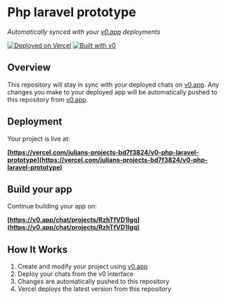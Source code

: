 # Php laravel prototype

*Automatically synced with your [v0.app](https://v0.app) deployments*

[![Deployed on Vercel](https://img.shields.io/badge/Deployed%20on-Vercel-black?style=for-the-badge&logo=vercel)](https://vercel.com/julians-projects-bd7f3824/v0-php-laravel-prototype)
[![Built with v0](https://img.shields.io/badge/Built%20with-v0.app-black?style=for-the-badge)](https://v0.app/chat/projects/RzhTfVD1Igq)

## Overview

This repository will stay in sync with your deployed chats on [v0.app](https://v0.app).
Any changes you make to your deployed app will be automatically pushed to this repository from [v0.app](https://v0.app).

## Deployment

Your project is live at:

**[https://vercel.com/julians-projects-bd7f3824/v0-php-laravel-prototype](https://vercel.com/julians-projects-bd7f3824/v0-php-laravel-prototype)**

## Build your app

Continue building your app on:

**[https://v0.app/chat/projects/RzhTfVD1Igq](https://v0.app/chat/projects/RzhTfVD1Igq)**

## How It Works

1. Create and modify your project using [v0.app](https://v0.app)
2. Deploy your chats from the v0 interface
3. Changes are automatically pushed to this repository
4. Vercel deploys the latest version from this repository
